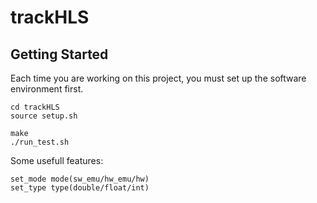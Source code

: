 # trackHLS


Getting Started
------------------

Each time you are working on this project, you must set up the software environment first.

```
cd trackHLS
source setup.sh

make 
./run_test.sh

```
Some usefull features:
```
set_mode mode(sw_emu/hw_emu/hw)
set_type type(double/float/int)
```
